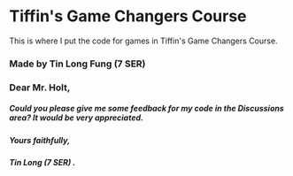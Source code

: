 # Tiffin's Game Changers Course
This is where I put the code for games in Tiffin's Game Changers Course.

### Made by Tin Long Fung (7 SER)

### Dear Mr. Holt,

##### Could you please give me some feedback for my code in the Discussions area? It would be very appreciated.

##### Yours faithfully,

##### Tin Long (7 SER) .
